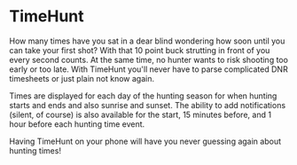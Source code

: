 TimeHunt
========

How many times have you sat in a dear blind wondering how soon until you can take your first shot? With that 10 point buck strutting in front of you every second counts. At the same time, no hunter wants to risk shooting too early or too late. With TimeHunt you'll never have to parse complicated DNR timesheets or just plain not know again.

Times are displayed for each day of the hunting season for when hunting starts and ends and also sunrise and sunset. The ability to add notifications (silent, of course) is also available for the start, 15 minutes before, and 1 hour before each hunting time event.

Having TimeHunt on your phone will have you never guessing again about hunting times!
